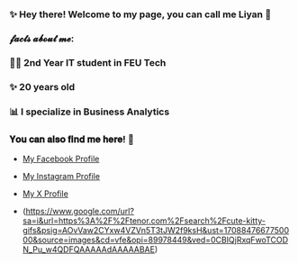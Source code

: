 ### ✨ Hey there! Welcome to my page, you can call me Liyan 💖
### 𝓯𝓪𝓬𝓽𝓼 𝓪𝓫𝓸𝓾𝓽 𝓶𝓮:
###   💁‍♀️ 2nd Year IT student in FEU Tech
###   ✨ 20 years old
###   📊 I specialize in Business Analytics
###
### 𝐘𝐨𝐮 𝐜𝐚𝐧 𝐚𝐥𝐬𝐨 𝐟𝐢𝐧𝐝 𝐦𝐞 𝐡𝐞𝐫𝐞! 🤗
- [My Facebook Profile](https://facebook.com/0renjis)
- [My Instagram Profile](https://instagram.com/0renjis)
- [My X Profile](https://x.com/0renjis)

- (https://www.google.com/url?sa=i&url=https%3A%2F%2Ftenor.com%2Fsearch%2Fcute-kitty-gifs&psig=AOvVaw2CYxw4VZVn5T3tJW2f9ksH&ust=1708847667750000&source=images&cd=vfe&opi=89978449&ved=0CBIQjRxqFwoTCODN_Pu_w4QDFQAAAAAdAAAAABAE)
<!--
**0renjis/0renjis** is a ✨ _special_ ✨ repository because its `README.md` (this file) appears on your GitHub profile.

Here are some ideas to get you started:

- 🔭 I’m currently working on ...
- 🌱 I’m currently learning ...
- 👯 I’m looking to collaborate on ...
- 🤔 I’m looking for help with ...
- 💬 Ask me about ...
- 📫 How to reach me: ...
- 😄 Pronouns: ...
- ⚡ Fun fact: ...
-->
